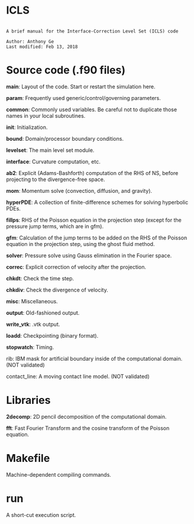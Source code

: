 # ICLS

~~~~~~~~~~~~~~~~~~~~~~~~~~~~~~~~~~~~~~~~~~~~~~~~~~~~~~~~~~~~~~~~

A brief manual for the Interface-Correction Level Set (ICLS) code

Author: Anthony Ge
Last modified: Feb 13, 2018

~~~~~~~~~~~~~~~~~~~~~~~~~~~~~~~~~~~~~~~~~~~~~~~~~~~~~~~~~~~~~~~~


# Source code (.f90 files)

 **main**: Layout of the code. Start or restart the simulation here.
 
 **param**: Frequently used generic/control/governing parameters.
 
 **common**: Commonly used variables. Be careful not to duplicate those names in your local subroutines.
 
 **init**: Initialization.
 
 **bound**: Domain/processor boundary conditions.
 
 **levelset**: The main level set module.
 
 **interface**: Curvature computation, etc.
 
 **ab2**: Explicit (Adams-Bashforth) computation of the RHS of NS, before projecting to the divergence-free space.
 
 **mom**: Momentum solve (convection, diffusion, and gravity).
 
 **hyperPDE**: A collection of finite-difference schemes for solving hyperbolic PDEs.
 
 **fillps**: RHS of the Poisson equation in the projection step (except for the pressure jump terms, which are in gfm).
 
 **gfm**: Calculation of the jump terms to be added on the RHS of the Poisson equation in the projection step, using the ghost fluid method.
 
 **solver**: Pressure solve using Gauss elimination in the Fourier space.
 
 **correc**: Explicit correction of velocity after the projection.
 
 **chkdt**: Check the time step.
 
 **chkdiv**: Check the divergence of velocity.
 
 **misc**: Miscellaneous.
 
 **output**: Old-fashioned output.
 
 **write_vtk**: .vtk output.
 
 **loadd**: Checkpointing (binary format).
 
 **stopwatch**: Timing.
 
 rib: IBM mask for artificial boundary inside of the computational domain. (NOT validated)
 
 contact_line: A moving contact line model. (NOT validated)


# Libraries
 
 **2decomp**: 2D pencil decomposition of the computational domain.
 
 **fft**: Fast Fourier Transform and the cosine transform of the Poisson equation.


# Makefile

 Machine-dependent compiling commands. 


# run

 A short-cut execution script.
